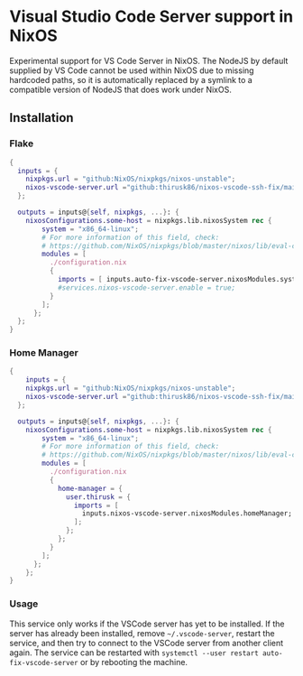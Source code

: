 # Visual Studio Code Server support in NixOS

Experimental support for VS Code Server in NixOS. The NodeJS by default supplied by VS Code cannot be used within NixOS due to missing hardcoded paths, so it is automatically replaced by a symlink to a compatible version of NodeJS that does work under NixOS.

## Installation

### Flake
```nix
{
  inputs = {
    nixpkgs.url = "github:NixOS/nixpkgs/nixos-unstable";
    nixos-vscode-server.url ="github:thirusk86/nixos-vscode-ssh-fix/main";
  };

  outputs = inputs@{self, nixpkgs, ...}: {
    nixosConfigurations.some-host = nixpkgs.lib.nixosSystem rec {
        system = "x86_64-linux";
        # For more information of this field, check:
        # https://github.com/NixOS/nixpkgs/blob/master/nixos/lib/eval-config.nix
        modules = [
          ./configuration.nix
          {
            imports = [ inputs.auto-fix-vscode-server.nixosModules.system ];
            #services.nixos-vscode-server.enable = true;
          }
        ];
      };
  };
}
```

### Home Manager

```nix
{
    inputs = {
    nixpkgs.url = "github:NixOS/nixpkgs/nixos-unstable";
    nixos-vscode-server.url ="github:thirusk86/nixos-vscode-ssh-fix/main";
  };

  outputs = inputs@{self, nixpkgs, ...}: {
    nixosConfigurations.some-host = nixpkgs.lib.nixosSystem rec {
        system = "x86_64-linux";
        # For more information of this field, check:
        # https://github.com/NixOS/nixpkgs/blob/master/nixos/lib/eval-config.nix
        modules = [
          ./configuration.nix
          {
            home-manager = {
              user.thirusk = {
                imports = [ 
                  inputs.nixos-vscode-server.nixosModules.homeManager;
                ];
              };
            };
          }
        ];
      };
    };
}
```

### Usage

This service only works if the VSCode server has yet to be installed. If the
server has already been installed, remove `~/.vscode-server`, restart the
service, and then try to connect to the VSCode server from another client again.
The service can be restarted with
`systemctl --user restart auto-fix-vscode-server` or by rebooting the machine.
